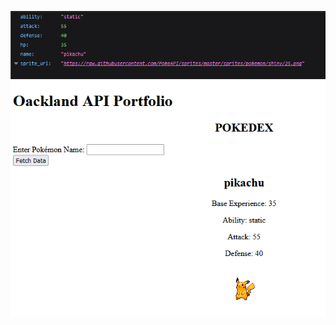 


![Alt text]( /static/Screenshot%202023-08-19%20045509.png "json format")
![Alt text]( /static/Screenshot%202023-08-19%20051004.png "html format")
